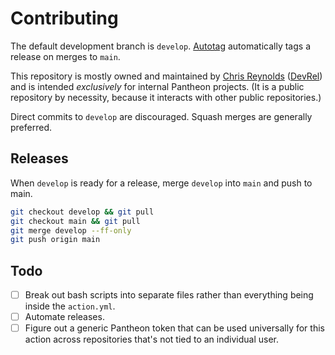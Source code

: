 # Contributing

The default development branch is `develop`. [Autotag](https://github.com/pantheon-systems/autotag) automatically tags a release on merges to `main`.

This repository is mostly owned and maintained by [Chris Reynolds](https://github.com/jazzsequence) ([DevRel](https://github.com/orgs/pantheon-systems/teams/devrel)) and is intended _exclusively_ for internal Pantheon projects. (It is a public repository by necessity, because it interacts with other public repositories.)

Direct commits to `develop` are discouraged. Squash merges are generally preferred.

## Releases

When `develop` is ready for a release, merge `develop` into `main` and push to main.

```bash
git checkout develop && git pull
git checkout main && git pull
git merge develop --ff-only
git push origin main
```

## Todo

- [ ] Break out bash scripts into separate files rather than everything being inside the `action.yml`.
- [ ] Automate releases.
- [ ] Figure out a generic Pantheon token that can be used universally for this action across repositories that's not tied to an individual user.